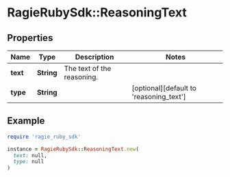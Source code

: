 # RagieRubySdk::ReasoningText

## Properties

| Name | Type | Description | Notes |
| ---- | ---- | ----------- | ----- |
| **text** | **String** | The text of the reasoning. |  |
| **type** | **String** |  | [optional][default to &#39;reasoning_text&#39;] |

## Example

```ruby
require 'ragie_ruby_sdk'

instance = RagieRubySdk::ReasoningText.new(
  text: null,
  type: null
)
```

